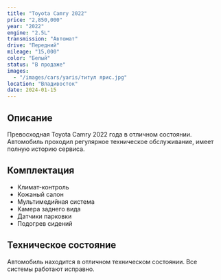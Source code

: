```yaml
---
title: "Toyota Camry 2022"
price: "2,850,000"
year: "2022"
engine: "2.5L"
transmission: "Автомат"
drive: "Передний"
mileage: "15,000"
color: "Белый"
status: "В продаже"
images:
  - "/images/cars/yaris/титул ярис.jpg"
location: "Владивосток"
date: 2024-01-15
---
```


## Описание

Превосходная Toyota Camry 2022 года в отличном состоянии. Автомобиль проходил регулярное техническое обслуживание, имеет полную историю сервиса.

## Комплектация

- Климат-контроль
- Кожаный салон
- Мультимедийная система
- Камера заднего вида
- Датчики парковки
- Подогрев сидений

## Техническое состояние

Автомобиль находится в отличном техническом состоянии. Все системы работают исправно.
